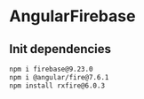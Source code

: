 # AngularFirebase

## Init dependencies
```sh
npm i firebase@9.23.0
npm i @angular/fire@7.6.1
npm install rxfire@6.0.3 
```
